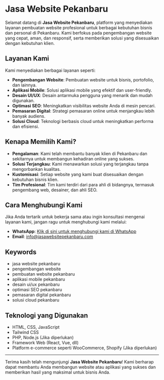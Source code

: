 # Jasa Website Pekanbaru

Selamat datang di **Jasa Website Pekanbaru**, platform yang menyediakan layanan pembuatan website profesional untuk berbagai kebutuhan bisnis dan personal di Pekanbaru. Kami berfokus pada pengembangan website yang cepat, aman, dan responsif, serta memberikan solusi yang disesuaikan dengan kebutuhan klien.

## Layanan Kami

Kami menyediakan berbagai layanan seperti:

- **Pengembangan Website**: Pembuatan website untuk bisnis, portofolio, dan lainnya.
- **Aplikasi Mobile**: Solusi aplikasi mobile yang efektif dan user-friendly.
- **Desain UI/UX**: Desain antarmuka pengguna yang menarik dan mudah digunakan.
- **Optimasi SEO**: Meningkatkan visibilitas website Anda di mesin pencari.
- **Pemasaran Digital**: Strategi pemasaran online untuk menjangkau lebih banyak audiens.
- **Solusi Cloud**: Teknologi berbasis cloud untuk meningkatkan performa dan efisiensi.

## Kenapa Memilih Kami?

- **Pengalaman**: Kami telah membantu banyak klien di Pekanbaru dan sekitarnya untuk membangun kehadiran online yang sukses.
- **Solusi Terjangkau**: Kami menawarkan solusi yang terjangkau tanpa mengorbankan kualitas.
- **Kustomisasi**: Setiap website yang kami buat disesuaikan dengan kebutuhan bisnis klien.
- **Tim Profesional**: Tim kami terdiri dari para ahli di bidangnya, termasuk pengembang web, desainer, dan ahli SEO.

## Cara Menghubungi Kami

Jika Anda tertarik untuk bekerja sama atau ingin konsultasi mengenai layanan kami, jangan ragu untuk menghubungi kami melalui:

- **WhatsApp**: [Klik di sini untuk menghubungi kami di WhatsApp](https://wa.me/6281365036634)
- **Email**: info@jasawebsitepekanbaru.com

## Keywords

- jasa website pekanbaru
- pengembangan website
- pembuatan website pekanbaru
- aplikasi mobile pekanbaru
- desain ui/ux pekanbaru
- optimasi SEO pekanbaru
- pemasaran digital pekanbaru
- solusi cloud pekanbaru

## Teknologi yang Digunakan

- HTML, CSS, JavaScript
- Tailwind CSS
- PHP, Node.js (Jika diperlukan)
- Framework Web (React, Vue, dll)
- Platform e-commerce seperti WooCommerce, Shopify (Jika diperlukan)

---

Terima kasih telah mengunjungi **Jasa Website Pekanbaru**! Kami berharap dapat membantu Anda membangun website atau aplikasi yang sukses dan memberikan hasil yang maksimal untuk bisnis Anda.

